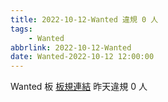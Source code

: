 ```yaml
---
title: 2022-10-12-Wanted 違規 0 人
tags:
    - Wanted
abbrlink: 2022-10-12-Wanted
date: Wanted-2022-10-12 12:00:00
---
```

Wanted 板 [板規連結](https://www.ptt.cc/bbs/Wanted/M.1608829773.A.D3B.html)
昨天違規 0 人
